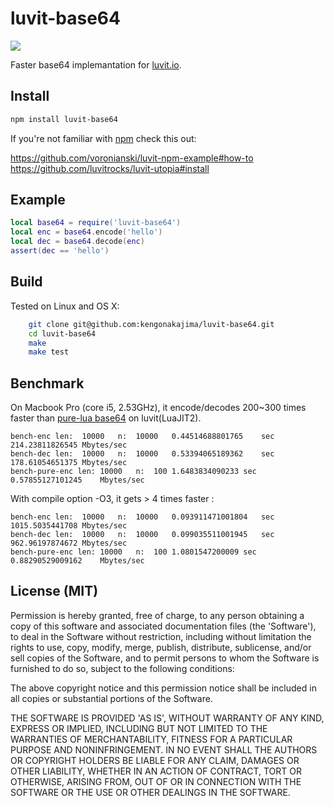 # luvit-base64

<a href="http://travis-ci.org/kengonakajima/luvit-base64"><img src="https://secure.travis-ci.org/kengonakajima/luvit-base64.png"></a>

Faster base64 implemantation for [luvit.io](http://luvit.io).

## Install

```bash
npm install luvit-base64
```

If you're not familiar with [npm](http://npmjs.org) check this out:

https://github.com/voronianski/luvit-npm-example#how-to
https://github.com/luvitrocks/luvit-utopia#install

## Example

```lua
local base64 = require('luvit-base64')
local enc = base64.encode('hello')
local dec = base64.decode(enc)
assert(dec == 'hello')
```

## Build

Tested on Linux and OS X:

```bash
    git clone git@github.com:kengonakajima/luvit-base64.git
    cd luvit-base64
    make
    make test
```

## Benchmark

On Macbook Pro (core i5, 2.53GHz), it encode/decodes 200~300 times faster than [pure-lua base64](https://github.com/luvit/luvit/wiki/Snippets) on luvit(LuaJIT2).

    bench-enc len:	10000	n:	10000	0.44514688801765	sec	214.23811826545	Mbytes/sec
    bench-dec len:	10000	n:	10000	0.53394065189362	sec	178.61054651375	Mbytes/sec
    bench-pure-enc len:	10000	n:	100	1.6483834090233	sec	0.57855127101245	Mbytes/sec


With compile option -O3, it gets > 4 times faster :

    bench-enc len:	10000	n:	10000	0.093911471001804	sec	1015.5035441708	Mbytes/sec
    bench-dec len:	10000	n:	10000	0.099035511001945	sec	962.96197874672	Mbytes/sec
    bench-pure-enc len:	10000	n:	100	1.0801547200009	sec	0.88290529009162	Mbytes/sec

## License (MIT)

Permission is hereby granted, free of charge, to any person obtaining
a copy of this software and associated documentation files (the
'Software'), to deal in the Software without restriction, including
without limitation the rights to use, copy, modify, merge, publish,
distribute, sublicense, and/or sell copies of the Software, and to
permit persons to whom the Software is furnished to do so, subject to
the following conditions:

The above copyright notice and this permission notice shall be
included in all copies or substantial portions of the Software.

THE SOFTWARE IS PROVIDED 'AS IS', WITHOUT WARRANTY OF ANY KIND,
EXPRESS OR IMPLIED, INCLUDING BUT NOT LIMITED TO THE WARRANTIES OF
MERCHANTABILITY, FITNESS FOR A PARTICULAR PURPOSE AND NONINFRINGEMENT.
IN NO EVENT SHALL THE AUTHORS OR COPYRIGHT HOLDERS BE LIABLE FOR ANY
CLAIM, DAMAGES OR OTHER LIABILITY, WHETHER IN AN ACTION OF CONTRACT,
TORT OR OTHERWISE, ARISING FROM, OUT OF OR IN CONNECTION WITH THE
SOFTWARE OR THE USE OR OTHER DEALINGS IN THE SOFTWARE.

